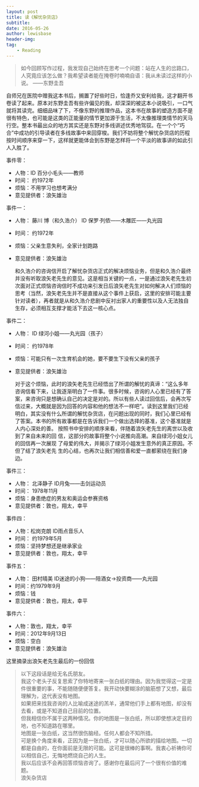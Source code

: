 ```yaml
---
layout: post
title: 读《解忧杂货店》
subtitle:
date: 2016-05-26
author: lewisbase
header-img:
tag: 
    - Reading
---
```


> 如今回顾写作过程，我发现自己始终在思考一个问题：站在人生的岔路口，人究竟应该怎么做？我希望读者能在掩卷时喃喃自语：我从未读过这样的小说。          ——东野圭吾

自师兄在医院中赠我这本书后，搁置了好些时日，恰逢乔又安利给我，这才翻开书卷读了起来。原本对东野圭吾有些许偏见的我，却深深的被这本小说吸引，一口气就将其读完。细细品味了下，不像东野的推理作品，这本书在故事的塑造方面不是很有特色，也可能是这类的正能量的情节更加源于生活，不太像推理类情节的天马行空。整本书最出众的地方其实还是东野对多线讲述优秀地驾驭。在一个个“巧合”中成功的引导读者在多线故事中来回穿梭。我们不妨将整个解忧杂货店的历程按时间顺序来穿一下，这样就更能体会到东野是怎样将一个平淡的故事讲的如此引人入胜了。

事件零：

* 人物：ID 百分小毛头——教师 
* 时间： 约1972年
* 烦恼：不用学习也想考满分
* 意见提供者：浪矢雄治

事件一： 

* 人物： 藤川 博（和久浩介） ID 保罗·列侬——木雕匠——丸光园
* 时间： 约1972年
* 烦恼：父亲生意失利，全家计划跑路
* 意见提供者：浪矢雄治

	和久浩介的咨询信开启了解忧杂货店正式的解决烦恼业务，但是和久浩介最终
	并没有听取浪矢老先生的意见。这是相当关键的一点，一是通过浪矢老先生初
	次面对正式烦恼咨询信时不成功来引发日后浪矢老先生对如何解决人们烦恼的
	思考（当然，浪矢老先生并不是直接从这个事件上获启，这里的安排可能主要
	针对读者），再者就是从和久浩介悲剧中反衬出家人的重要性以及人无法独自
	生存，必须相互支撑才能活下去这一核心点。

事件二：

* 人物： ID 绿河小姐——丸光园（孩子）
*  时间： 约1978年
* 烦恼：可能只有一次生育机会的她，要不要生下没有父亲的孩子
* 意见提供者：浪矢雄治

	对于这个烦恼，此时的浪矢老先生已经悟出了所谓的解忧的真谛：“这么多年
	咨询信看下来，让我逐渐明白了一件事。很多时候，咨询的人心里已经有了答
	案，来咨询只是想确认自己的决定是对的。所以有些人读过回信后，会再次写
	信过来，大概就是因为回答的内容和他的想法不一样吧”。读到这里我们已经
	明白，其实没有什么所谓的解忧杂货店，在问题出现的同时，我们心里已经有
	了答案。本书的所有故事都是在告诉我们一个做出选择的基准，这个基准就是
	人内心深处的善。
	按照书中安排的顺序来看，伴随着浪矢老先生的离世以及收到了来自未来的回
	信，这部分的故事将整个小说推向高潮。来自绿河小姐女儿的回信再一次展现
	了母爱的伟大，并揭示了绿河小姐发生意外的真正原因。不但了结了浪矢老先
	生的心结，也再次让我们相信善和爱一直都萦绕在我们身边。

事件三：

* 人物： 北泽静子 ID月兔——击剑运动员
* 时间： 1978年11月
* 烦恼：身患绝症的男友和奥运会参赛资格
* 意见提供者：敦也，翔太，幸平

事件四：

* 人物：松岗克朗 ID雨点音乐人
* 时间： 约1979年5月
* 烦恼：坚持梦想还是继承家业
* 意见提供者：敦也，翔太，幸平

事件五：

* 人物： 田村晴美 ID迷途的小狗——陪酒女->投资商——丸光园
* 时间：约1979年9月
* 烦恼：钱
* 意见提供者：敦也，翔太，幸平

事件六：

* 人物：敦也，翔太，幸平
* 时间：2012年9月13日
* 烦恼：空白
* 意见提供者：浪矢雄治

这里摘录出浪矢老先生最后的一份回信

> 以下这段话是给无名氏朋友。  
> 我这个老头子反复思索了你特地寄来一张白纸的理由。因为我觉得这一定是件很重要的事，不能随随便便答复。我开动快要糊涂的脑筋想了又想，最后理解为，这代表没有地图。  
> 如果把来找我咨询的人比喻成迷途的羔羊，通常他们手上都有地图，却没有去看，或是不知道自己目前的位置。  
> 但我相信你不属于这两种情况。你的地图是一张白纸，所以即使想决定目的地，也不知道路在哪里。  
> 地图是一张白纸，这当然很伤脑经。任何人都会不知所措。  
> 可是换个角度来看，正因为是一张白纸，才可以随心所欲的描绘地图。一切都是自由的，在你面前是无限的可能。这可是很棒的事啊。我衷心祈祷你可以相信自己，无悔地燃烧自己的人生。  
> 我以后应该不会再回答烦恼咨询了。感谢你在最后问了一个很有价值的难题。  
> 浪矢杂货店 


